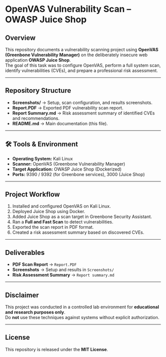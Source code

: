 # OpenVAS Vulnerability Scan – OWASP Juice Shop

## Overview
This repository documents a vulnerability scanning project using **OpenVAS (Greenbone Vulnerability Manager)** on the deliberately insecure web application **OWASP Juice Shop**.  
The goal of this task was to configure OpenVAS, perform a full system scan, identify vulnerabilities (CVEs), and prepare a professional risk assessment.

---

## Repository Structure
- **Screenshots/** → Setup, scan configuration, and results screenshots.  
- **Report.PDF** → Exported PDF vulnerability scan report.  
- **Report Summary.md** → Risk assessment summary of identified CVEs and recommendations.  
- **README.md** → Main documentation (this file).  

---

## 🛠️ Tools & Environment
- **Operating System:** Kali Linux  
- **Scanner:** OpenVAS (Greenbone Vulnerability Manager)  
- **Target Application:** OWASP Juice Shop (Dockerized)  
- **Ports:** 9390 / 9392 (for Greenbone services), 3000 (Juice Shop)  

---

## Project Workflow
1. Installed and configured OpenVAS on Kali Linux.  
2. Deployed Juice Shop using Docker.  
3. Added Juice Shop as a scan target in Greenbone Security Assistant.  
4. Ran a **Full and Fast Scan** to detect vulnerabilities.  
5. Exported the scan report in PDF format.  
6. Created a risk assessment summary based on discovered CVEs.  

---

## Deliverables
- **PDF Scan Report** → `Report.PDF`  
- **Screenshots** → Setup and results in `Screenshots/`  
- **Risk Assessment Summary** → `Report summary.md`  

---

## Disclaimer
This project was conducted in a controlled lab environment for **educational and research purposes only**.  
Do **not** use these techniques against systems without explicit authorization.  

---

## License
This repository is released under the **MIT License**.  
